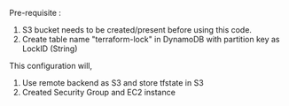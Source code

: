 Pre-requisite : 
1. S3 bucket needs to be created/present before using this code. 
2. Create table name "terraform-lock" in DynamoDB with partition key as LockID (String)


This configuration will,
1. Use remote backend as S3 and store tfstate in S3 
2. Created Security Group and EC2 instance 


